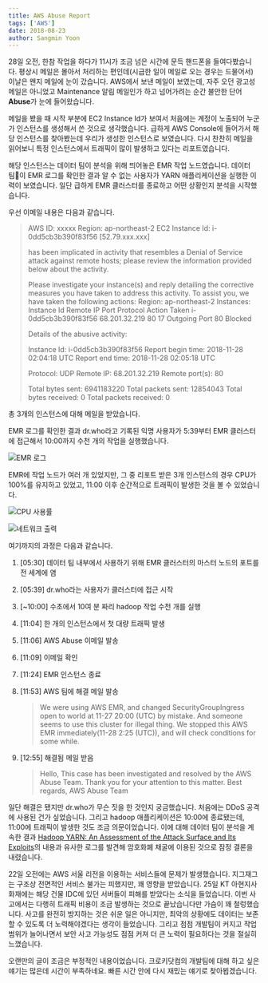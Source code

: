```yaml
---
title: AWS Abuse Report
tags: ['AWS']
date: 2018-08-23
author: Sangmin Yoon
---
```


28일 오전, 한참 작업을 하다가 11시가 조금 넘은 시간에 문득 핸드폰을 들여다봤습니다.
평상시 메일은 몰아서 처리하는 편인데(시급한 일이 메일로 오는 경우는 드물어서) 이날은 왠지 메일에 눈이 갔습니다.
AWS에서 보낸 메일이 보였는데, 자주 오던 광고성 메일은 아니었고 Maintenance 알림 메일인가 하고 넘어가려는 순간
불안한 단어 **Abuse**가 눈에 들어왔습니다.

<!--more-->

메일을 봤을 때 시작 부분에 EC2 Instance Id가 보여서 처음에는 계정이 노출되어 누군가 인스턴스를 생성해서 쓴 것으로 생각했습니다.
급하게 AWS Console에 들어가서 해당 인스턴스를 찾아봤는데 우리가 생성한 인스턴스로 보였습니다.
다시 찬찬히 메일을 읽어보니 특정 인스턴스에서 트래픽이 많이 발생하고 있다는 리포트였습니다.

해당 인스턴스는 데이터 팀이 분석을 위해 띄어놓은 EMR 작업 노드였습니다.
데이터 팀이 EMR 로그를 확인한 결과 알 수 없는 사용자가 YARN 애플리케이션을 실행한 이력이 보였습니다.
일단 급하게 EMR 클러스터를 종료하고 어떤 상황인지 분석을 시작했습니다.

우선 이메일 내용은 다음과 같습니다.

> AWS ID: xxxxx Region: ap-northeast-2 EC2 Instance Id: i-0dd5cb3b390f83f56 [52.79.xxx.xxx]
>
> has been implicated in activity that resembles a Denial of Service attack against remote hosts; please review the information provided below about the activity.
>
> Please investigate your instance(s) and reply detailing the corrective measures you have taken to address this activity. To assist you, we have taken the following actions:
> Region: ap-northeast-2
> Instances:
> Instance Id Remote IP Port Protocol Action Taken
> i-0dd5cb3b390f83f56 68.201.32.219 80 17 Outgoing Port 80 Blocked
>
> Details of the abusive activity:
>
> Instance Id: i-0dd5cb3b390f83f56
> Report begin time: 2018-11-28 02:04:18 UTC
> Report end time: 2018-11-28 02:05:18 UTC
>
> Protocol: UDP
> Remote IP: 68.201.32.219
> Remote port(s): 80
>
> Total bytes sent: 6941183220
> Total packets sent: 12854043
> Total bytes received: 0
> Total packets received: 0

총 3개의 인스턴스에 대해 메일을 받았습니다.

EMR 로그를 확인한 결과 dr.who라고 기록된 익명 사용자가 5:39부터 EMR 클러스터에 접근해서
10:00까지 수천 개의 작업을 실행했습니다.

![EMR 로그](/img/content/2018-11-30-1/2018-11-30-1-01.png)

EMR에 작업 노드가 여러 개 있었지만, 그 중 리포트 받은 3개 인스턴스의 경우
CPU가 100%를 유지하고 있었고, 11:00 이후 순간적으로 트래픽이 발생한 것을 볼 수 있었습니다.

![CPU 사용률](/img/content/2018-11-30-1/2018-11-30-1-02.png)

![네트워크 출력](/img/content/2018-11-30-1/2018-11-30-1-03.png)

여기까지의 과정은 다음과 같습니다.

1. [05:30] 데이터 팀 내부에서 사용하기 위해 EMR 클러스터의 마스터 노드의 포트를 전 세계에 염
2. [05:39] dr.who라는 사용자가 클러스터에 접근 시작
3. [~10:00] 수초에서 10여 분 짜리 hadoop 작업 수천 개를 실행
4. [11:04] 한 개의 인스턴스에서 첫 대량 트래픽 발생
5. [11:06] AWS Abuse 이메일 발송
6. [11:09] 이메일 확인
7. [11:24] EMR 인스턴스 종료
8. [11:53] AWS 팀에 해결 메일 발송

    > We were using AWS EMR, and changed SecurityGroupIngress open to world at 11-27 20:00 (UTC) by mistake.
    > And someone seems to use this cluster for illegal thing.
    > We stopped this AWS EMR immediately(11-28 2:25 (UTC)), and will check conditions for some while.

9. [12:55] 해결됨 메일 받음

    > Hello,
    > This case has been investigated and resolved by the AWS Abuse Team.
    > Thank you for your attention to this matter.
    > Best regards,
    > AWS Abuse Team

일단 해결은 됐지만 dr.who가 무슨 짓을 한 것인지 궁금했습니다.
처음에는 DDoS 공격에 사용된 건가 싶었습니다. 그리고 hadoop 애플리케이션은 10:00에 종료됐는데, 11:00에 트래픽이 발생한 것도 조금 의문이었습니다.
이에 대해 데이터 팀이 분석을 계속한 결과
[Hadoop YARN: An Assessment of the Attack Surface and Its Exploits](https://hk.saowen.com/a/b115602e878aeae35db26c6f82c4be7969477b90d363b0d36fed895dd202c25e)의 내용과 유사한 로그를 발견해
암호화폐 채굴에 이용된 것으로 잠정 결론을 내렸습니다.

22일 오전에는 AWS 서울 리전을 이용하는 서비스들에 문제가 발생했습니다. 지그재그는 구조상 전면적인 서비스 불가는 피했지만, 꽤 영향을 받았습니다.
25일 KT 아현지사 화재에는 해당 건물 IDC에 있던 서버들이 피해를 받았다는 소식을 들었습니다.
이번 사고에서는 다행히 트래픽 비용이 조금 발생하는 것으로 끝났습니다만 가슴이 꽤 철렁했습니다.
사고를 완전히 방지하는 것은 쉬운 일은 아니지만, 최악의 상황에도 데이터는 보존할 수 있도록 더 노력해야겠다는 생각이 들었습니다.
그리고 점점 개발팀이 커지고 작업 범위가 늘어나면서 보안 사고 가능성도 점점 커져 더 큰 노력이 필요하다는 것을 절실히 느꼈습니다.

오랜만의 글이 조금은 부정적인 내용이었습니다.
크로키닷컴의 개발팀에 대해 하고 싶은 얘기는 많은데 시간이 부족하네요.
빠른 시간 안에 다시 재밌는 얘기로 찾아뵙겠습니다.
